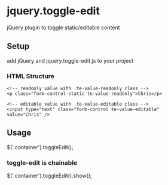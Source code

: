 # jquery.toggle-edit
jQuery plugin to toggle static/editable content

## Setup

add jQuery and jquery.toggle-edit.js to your project


### HTML Structure

  <!--
    wrap each input/static group in a container with te-group class
    use te-group-readonly for default readonly state 
    use te-group-editable for default editable state
  -->
  <div class="te-group te-group-readonly">

    <!-- readonly value with .te-value-readonly class -->
    <p class="form-control-static te-value-readonly">Chris</p>
  
    <!-- editable value with .te-value-editable class -->
    <input type="text" class="form-control te-value-editable" value="Chris" />
  
  </div>

## Usage

  $('.container').toggleEdit();
  
  
### toggle-edit is chainable

  $('.container').toggleEdit().show();
